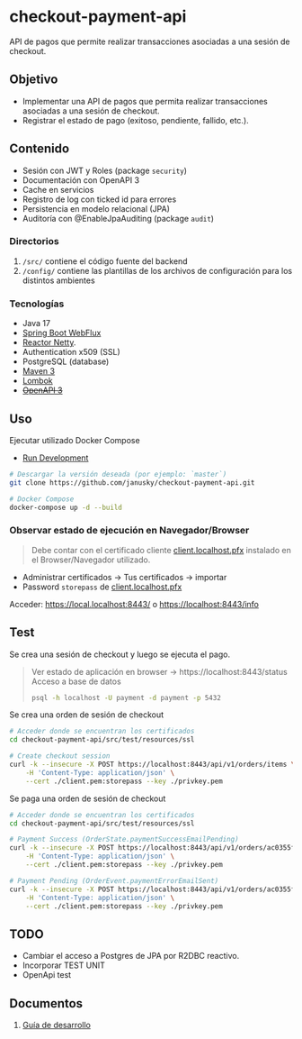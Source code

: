 # checkout-payment-api

API de pagos que permite realizar transacciones asociadas a una sesión de checkout.

## Objetivo

* Implementar una API de pagos que permita realizar transacciones asociadas a una sesión de checkout.
* Registrar el estado de pago (exitoso, pendiente, fallido, etc.).

## Contenido

- Sesión con JWT y Roles (package `security`)
- Documentación con OpenAPI 3
- Cache en servicios
- Registro de log con ticked id para errores
- Persistencia en modelo relacional (JPA)
- Auditoría con @EnableJpaAuditing (package `audit`)

### Directorios

1. `/src/` contiene el código fuente del backend
1. `/config/` contiene las plantillas de los archivos de configuración para los distintos ambientes

### Tecnologías

- Java 17
- [Spring Boot WebFlux](https://docs.spring.io/spring/docs/current/spring-framework-reference/web-reactive.html)
- [Reactor Netty](https://projectreactor.io/docs/netty/snapshot/reference/index.html).
- Authentication x509 (SSL)
- PostgreSQL (database)
- [Maven 3](https://maven.apache.org/)
- [Lombok](https://projectlombok.org)
- ~~[OpenAPI 3](https://spec.openapis.org/oas/v3.1.0)~~

## Uso

Ejecutar utilizado Docker Compose

* [Run Development](DEV.md#run)

```sh
# Descargar la versión deseada (por ejemplo: `master`)
git clone https://github.com/janusky/checkout-payment-api.git

# Docker Compose
docker-compose up -d --build
```

### Observar estado de ejecución en Navegador/Browser

>Debe contar con el certificado cliente [client.localhost.pfx](src/test/resources/ssl/client.localhost.pfx) instalado en el Browser/Navegador utilizado.

* Administrar certificados -> Tus certificados -> importar
* Password `storepass` de [client.localhost.pfx](src/test/resources/ssl/client.localhost.pfx)

Acceder: <https://local.localhost:8443/> o <https://localhost:8443/info>

## Test

Se crea una sesión de checkout y luego se ejecuta el pago.

>Ver estado de aplicación en browser -> https://localhost:8443/status  
>Acceso a base de datos
>```sh
>psql -h localhost -U payment -d payment -p 5432
>```

Se crea una orden de sesión de checkout

```sh
# Acceder donde se encuentran los certificados
cd checkout-payment-api/src/test/resources/ssl

# Create checkout session
curl -k --insecure -X POST https://localhost:8443/api/v1/orders/items \
	-H 'Content-Type: application/json' \
	--cert ./client.pem:storepass --key ./privkey.pem
```

Se paga una orden de sesión de checkout

```sh
# Acceder donde se encuentran los certificados
cd checkout-payment-api/src/test/resources/ssl

# Payment Success (OrderState.paymentSuccessEmailPending)
curl -k --insecure -X POST https://localhost:8443/api/v1/orders/ac0355f9-482a-4d6d-a41b-710725478757/payment/3 \
	-H 'Content-Type: application/json' \
	--cert ./client.pem:storepass --key ./privkey.pem

# Payment Pending (OrderEvent.paymentErrorEmailSent) 
curl -k --insecure -X POST https://localhost:8443/api/v1/orders/ac0355f9-482a-4d6d-a41b-710725478757/payment/0 \
	-H 'Content-Type: application/json' \
	--cert ./client.pem:storepass --key ./privkey.pem
```

## TODO

* Cambiar el acceso a Postgres de JPA por R2DBC reactivo.
* Incorporar TEST UNIT
* OpenApi test

## Documentos

1. [Guía de desarrollo](DEV.md)
